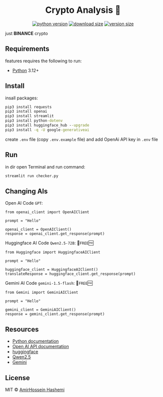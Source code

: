 <div align="center">
    
# Crypto Analysis :rocket:

[![python version][python-version]](#)
[![download size][download-size]](#)
[![version size][version-size]](#)

[python-version]: https://img.shields.io/badge/python-3.12%2B-brightgreen.svg
[download-size]: https://img.shields.io/badge/download-16kb-brightgreen.svg
[version-size]: https://img.shields.io/badge/version-1.4-blue.svg
</div>


just **BINANCE** crypto

## Requirements

features requires the following to run:

  * [Python][Python] 3.12+

[Python]: https://python.com/

## Install

insall packages:
```cmd
pip3 install requests
pip3 install openai
pip3 install streamlit
pip3 install python-dotenv
pip3 install huggingface_hub --upgrade
pip3 install -q -U google-generativeai
```
create `.env` file (copy `.env.example` file) and add OpenAi API key in `.env` file

## Run

in dir open Terminal and run command:
```cmd
streamlit run checker.py
```

## Changing AIs
Open AI Code `GPT`:
```code
from openai_client import OpenAIClient

prompt = "Hello"

openai_client = OpenAIClient()
response = openai_client.get_response(prompt)
```

Huggingface AI Code `Qwen2.5-72B`: :star_struck:`FREE`:free:
```code
from Huggingface import HuggingfaceAIClient

prompt = "Hello"

huggingface_client = HuggingfaceAIClient()
translateResponse = huggingface_client.get_response(prompt)
```

Gemini AI Code `gemini-1.5-flash`: :star_struck:`FREE`:free:
```code
from Gemini import GeminiAIClient

prompt = "Hello"

gemini_client = GeminiAIClient()
response = gemini_client.get_response(prompt)
```


## Resources

- [Python documentation](https://docs.python.org/3/)
- [Open AI API documentation](https://platform.openai.com/docs/api-reference/introduction)
- [huggingface](https://huggingface.co/chat/)
- [Qwen2.5](https://qwenlm.github.io/blog/qwen2.5/)
- [Gemini](https://ai.google.dev/gemini-api/docs/quickstart?lang=python)

## License

MIT © [AmirHossein Hashemi](https://github.com/amirho3inh)

